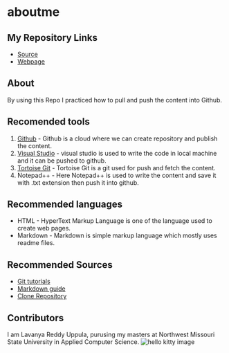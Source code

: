 # aboutme

## My Repository Links

- [Source](https://github.com/reddylavanya/aboutme)
- [Webpage]( https://reddylavanya.github.io/aboutme/)

## About

By using this Repo I practiced how to pull and push the content into Github.

## Recomended tools

1. [Github](https://github.com/reddylavanya/aboutme) - Github is a cloud where we can create repository and publish the content.
1. [Visual Studio](https://code.visualstudio.com/) - visual studio is used to write the code in local machine and it can be pushed to github.
1. [Tortoise Git](https://tortoisegit.org/) - Tortoise Git is a git used for push and fetch the content.
1. Notepad++ - Here Notepad++ is used to write the content and save it with .txt extension then push it into github.

## Recommended languages

- HTML - HyperText Markup Language is one of the language used to create web pages.
- Markdown - Markdown is simple markup language which mostly uses readme files.

## Recommended Sources

- [Git tutorials](http://www.vogella.com/tutorials/Git/article.html)
- [Markdown guide](https://www.markdownguide.org/)
- [Clone Repository](https://help.github.com/articles/cloning-a-repository/)

## Contributors

I am Lavanya Reddy Uppula, purusing my masters at Northwest Missouri State University in Applied Computer Science.
![hello kitty image](https://www.petmd.com/sites/default/files/petmd-kitten-facts.jpg)
